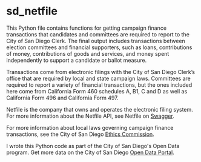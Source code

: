 # sd_netfile

This Python file contains functions for getting campaign finance transactions that candidates and committees are required to report to the City of San Diego Clerk. The final output includes transactions between election committees and financial supporters, such as loans, contributions of money, contributions of goods and services, and money spent independently to support a candidate or ballot measure.

Transactions come from electronic filings with the City of San Diego Clerk’s office that are required by local and state campaign laws. Committees are required to report a variety of financial transactions, but the ones included here come from California Form 460 schedules A, B1, C and D as well as California Form 496 and California Form 497.

Netfile is the company that owns and operates the electronic filing system. For more information about the Netfile API, see Netfile on [Swagger](https://netfile.com/Connect2/api/swagger-ui/#!/public/Image).

For more information about local laws governing campaign finance transactions, see the City of San Diego [Ethics Commission](https://www.sandiego.gov/ethics/documents/candidate).

I wrote this Python code as part of the City of San Diego's Open Data program. Get more data on the City of San Diego [Open Data Portal](https://data.sandiego.gov/).


